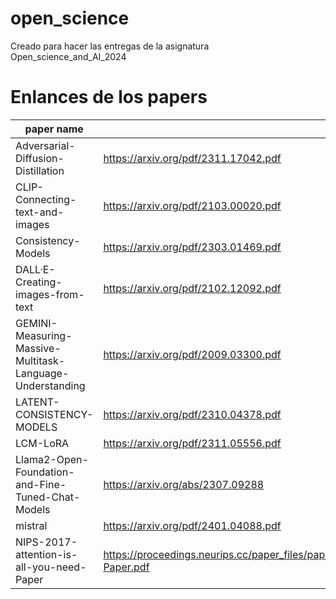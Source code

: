 # open_science
Creado para hacer las entregas de la asignatura Open_science_and_AI_2024

# Enlances de los papers

|paper name |     url      |
|-----------|--------------|
|Adversarial-Diffusion-Distillation|https://arxiv.org/pdf/2311.17042.pdf|
|CLIP-Connecting-text-and-images|https://arxiv.org/pdf/2103.00020.pdf|
|Consistency-Models|https://arxiv.org/pdf/2303.01469.pdf|
|DALL·E-Creating-images-from-text|https://arxiv.org/pdf/2102.12092.pdf |
|GEMINI-Measuring-Massive-Multitask-Language-Understanding|https://arxiv.org/pdf/2009.03300.pdf|
|LATENT-CONSISTENCY-MODELS|https://arxiv.org/pdf/2310.04378.pdf|
|LCM-LoRA|https://arxiv.org/pdf/2311.05556.pdf|
|Llama2-Open-Foundation-and-Fine-Tuned-Chat-Models|https://arxiv.org/abs/2307.09288|
|mistral|https://arxiv.org/pdf/2401.04088.pdf|
|NIPS-2017-attention-is-all-you-need-Paper|https://proceedings.neurips.cc/paper_files/paper/2017/file/3f5ee243547dee91fbd053c1c4a845aa-Paper.pdf|
